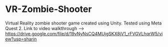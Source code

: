 # VR-Zombie-Shooter
Virtual Reality zombie shooter game created using Unity. Tested using Meta Quest 2. Link to video walkthrough --> https://drive.google.com/file/d/19vNyNsCQ4MUjgSKX8jV1_rFVGVLhqrW5/view?usp=sharin 
